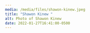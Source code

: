 ```yaml
---
media: /media/files/shawon-kinew.jpeg
title: "Shawon Kinew "
alt: Photo of Shawon Kinew
date: 2022-01-27T16:41:00-0500
---
```

